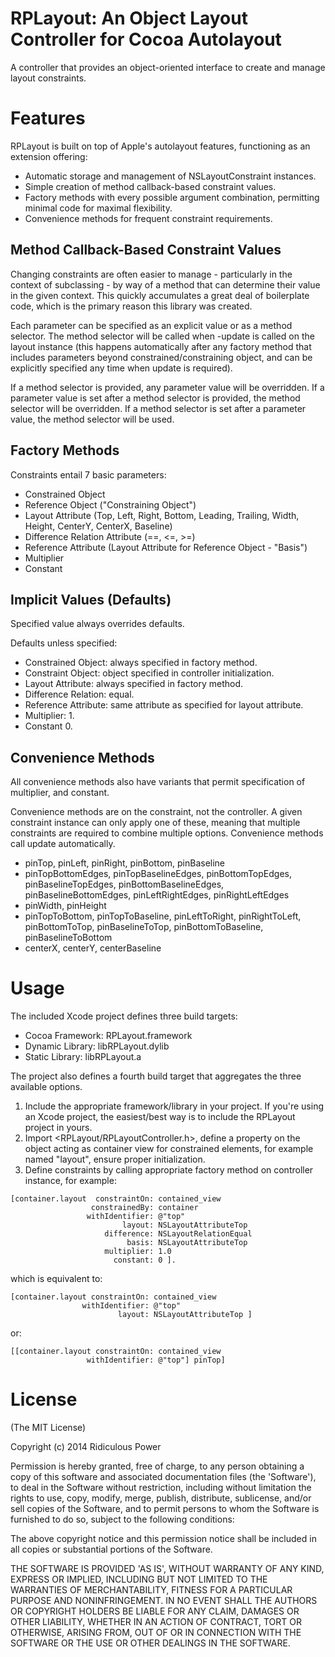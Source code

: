 # RPLayout: An Object Layout Controller for Cocoa Autolayout #

A controller that provides an object-oriented interface to create and manage layout constraints. 

# Features #

RPLayout is built on top of Apple's autolayout features, functioning as an extension offering:

* Automatic storage and management of NSLayoutConstraint instances.
* Simple creation of method callback-based constraint values.
* Factory methods with every possible argument combination, permitting minimal code for maximal flexibility.
* Convenience methods for frequent constraint requirements.

## Method Callback-Based Constraint Values ##

Changing constraints are often easier to manage - particularly in the context of subclassing - by way of a method that can determine their value in the given context. This quickly accumulates a great deal of boilerplate code, which is the primary reason this library was created.

Each parameter can be specified as an explicit value or as a method selector. The method selector will be called when -update is called on the layout instance (this happens automatically after any factory method that includes parameters beyond constrained/constraining object, and can be explicitly specified any time when update is required).

If a method selector is provided, any parameter value will be overridden. If a parameter value is set after a method selector is provided, the method selector will be overridden. If a method selector is set after a parameter value, the method selector will be used.

## Factory Methods ##

Constraints entail 7 basic parameters:

* Constrained Object
* Reference Object              ("Constraining Object")
* Layout Attribute              (Top, Left, Right, Bottom, Leading, Trailing, Width, Height, CenterY, CenterX, Baseline)
* Difference Relation Attribute (==, <=, >=)
* Reference Attribute           (Layout Attribute for Reference Object - "Basis")
* Multiplier
* Constant

## Implicit Values (Defaults) ##

Specified value always overrides defaults.

Defaults unless specified:

* Constrained Object:   always specified in factory method.
* Constraint Object:    object specified in controller initialization.
* Layout Attribute:     always specified in factory method.
* Difference Relation:  equal.
* Reference Attribute:  same attribute as specified for layout attribute.
* Multiplier:           1.
* Constant              0.

## Convenience Methods ##

All convenience methods also have variants that permit specification of multiplier, and constant.

Convenience methods are on the constraint, not the controller. A given constraint instance can only apply one of these, meaning that multiple constraints are required to combine multiple options. Convenience methods call update automatically.

* pinTop, pinLeft, pinRight, pinBottom, pinBaseline
* pinTopBottomEdges, pinTopBaselineEdges, pinBottomTopEdges, pinBaselineTopEdges, pinBottomBaselineEdges, pinBaselineBottomEdges, pinLeftRightEdges, pinRightLeftEdges
* pinWidth, pinHeight
* pinTopToBottom, pinTopToBaseline, pinLeftToRight, pinRightToLeft, pinBottomToTop, pinBaselineToTop, pinBottomToBaseline, pinBaselineToBottom
* centerX, centerY, centerBaseline

# Usage #

The included Xcode project defines three build targets:

* Cocoa Framework: RPLayout.framework
* Dynamic Library: libRPLayout.dylib
* Static Library: libRPLayout.a

The project also defines a fourth build target that aggregates the three available options. 

1. Include the appropriate framework/library in your project. If you're using an Xcode project, the easiest/best way is to include the RPLayout project in yours.
2. Import <RPLayout/RPLayoutController.h>, define a property on the object acting as container view for constrained elements, for example named "layout", ensure proper initialization.
3. Define constraints by calling appropriate factory method on controller instance, for example: 

```
[container.layout  constraintOn: contained_view 
	              constrainedBy: container
                 withIdentifier: @"top"
                         layout: NSLayoutAttributeTop
                     difference: NSLayoutRelationEqual
                          basis: NSLayoutAttributeTop
                     multiplier: 1.0
                       constant: 0 ].
```

  which is equivalent to:

```
[container.layout constraintOn: contained_view 
                withIdentifier: @"top"
                        layout: NSLayoutAttributeTop ] 
```

  or:

```
[[container.layout constraintOn: contained_view 
                 withIdentifier: @"top"] pinTop]
```

# License #

  (The MIT License)

  Copyright (c) 2014 Ridiculous Power

  Permission is hereby granted, free of charge, to any person obtaining
  a copy of this software and associated documentation files (the
  'Software'), to deal in the Software without restriction, including
  without limitation the rights to use, copy, modify, merge, publish,
  distribute, sublicense, and/or sell copies of the Software, and to
  permit persons to whom the Software is furnished to do so, subject to
  the following conditions:

  The above copyright notice and this permission notice shall be
  included in all copies or substantial portions of the Software.

  THE SOFTWARE IS PROVIDED 'AS IS', WITHOUT WARRANTY OF ANY KIND,
  EXPRESS OR IMPLIED, INCLUDING BUT NOT LIMITED TO THE WARRANTIES OF
  MERCHANTABILITY, FITNESS FOR A PARTICULAR PURPOSE AND NONINFRINGEMENT.
  IN NO EVENT SHALL THE AUTHORS OR COPYRIGHT HOLDERS BE LIABLE FOR ANY
  CLAIM, DAMAGES OR OTHER LIABILITY, WHETHER IN AN ACTION OF CONTRACT,
  TORT OR OTHERWISE, ARISING FROM, OUT OF OR IN CONNECTION WITH THE
  SOFTWARE OR THE USE OR OTHER DEALINGS IN THE SOFTWARE.